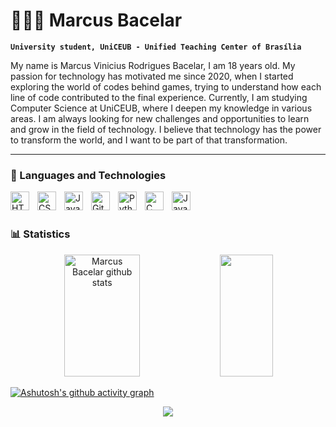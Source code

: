 # 👨🏻‍💻 Marcus Bacelar

**`University student, UniCEUB - Unified Teaching Center of Brasília `**

My name is Marcus Vinicius Rodrigues Bacelar, I am 18 years old. My passion for technology has motivated me since 2020, when I started exploring the world of codes behind games, trying to understand how each line of code contributed to the final experience. Currently, I am studying Computer Science at UniCEUB, where I deepen my knowledge in various areas. I am always looking for new challenges and opportunities to learn and grow in the field of technology. I believe that technology has the power to transform the world, and I want to be part of that transformation.


---

### 🤖 Languages and Technologies

<img 
    align="left" 
    alt="HTML"
    title="HTML" 
    width="30px" 
    style="padding-right: 10px;" 
    src="https://cdn.jsdelivr.net/gh/devicons/devicon@latest/icons/html5/html5-original.svg" 
/>

<img 
    align="left" 
    alt="CSS" 
    title="CSS"
    width="30px" 
    style="padding-right: 10px;" 
    src="https://cdn.jsdelivr.net/gh/devicons/devicon@latest/icons/css3/css3-original.svg" 
/>
<img 
    align="left" 
    alt="JavaScript" 
    title="JavaScript"
    width="30px" 
    style="padding-right: 10px;" 
    src="https://cdn.jsdelivr.net/gh/devicons/devicon@latest/icons/javascript/javascript-original.svg" 
/>
        
<img 
    align="left" 
    alt="Git" 
    title="Git"
    width="30px" 
    style="padding-right: 10px;" 
    src="https://cdn.jsdelivr.net/gh/devicons/devicon@latest/icons/git/git-original.svg" 
/>
<img 
    align="left" 
    alt="Python" 
    title="Python"
    width="30px" 
    style="padding-right: 10px;" 
    src="https://cdn.jsdelivr.net/gh/devicons/devicon@latest/icons/python/python-original.svg" 
/>

<img
    align="left" 
    alt="C" 
    title="C"
    width="30px" 
    style="padding-right: 10px;"
    src="https://img.icons8.com/?size=100&id=40670&format=png&color=000000"/>


<img
    align="left" 
    alt="Java" 
    title="Java"
    width="30px" 
    style="padding-right: 10px;"
    src="https://img.icons8.com/?size=100&id=Pd2x9GWu9ovX&format=png&color=000000"/>

<br/>
<br/>

### 📊 Statistics


<div align="center">  
  <img width="49%" height="195px" src="https://github-readme-stats.vercel.app/api?username=MarcusBacelar&show_icons=true&count_private=true&hide_border=true&title_color=3498db&icon_color=3498db&text_color=c9d1d9&bg_color=0d1117" alt="Marcus Bacelar github stats" /> 
  <img width="41%" height="195px" src="https://github-readme-stats.vercel.app/api/top-langs/?username=MarcusBacelar&layout=compact&hide_border=true&title_color=3498db&text_color=3498db&bg_color=0d1117" />
</div>

[![Ashutosh's github activity graph](https://github-readme-activity-graph.vercel.app/graph?username=Marcusbacelar&bg_color=0d1117&color=3498db&line=3498db&point=403d3d&area=true&hide_border=true)](https://github.com/ashutosh00710/github-readme-activity-graph)

<p align="center">
  <img src="https://github-profile-trophy.vercel.app/?username=marcusbacelar&theme=tokyonight&row=2&no-bg=true&column=3&margin-w=15&margin-h=15" />
</p>
